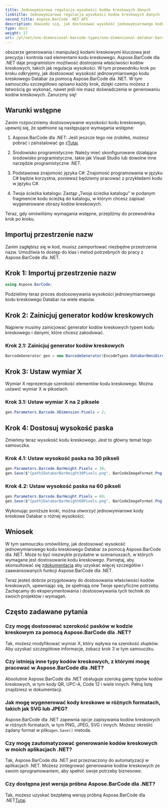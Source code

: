 ```yaml
---
title: Jednowymiarowa regulacja wysokości kodów kreskowych danych
linktitle: Jednowymiarowa regulacja wysokości kodów kreskowych danych
second_title: Aspose.BarCode .NET API
description: Dowiedz się, jak dostosować wysokość jednowymiarowego kodu kreskowego Databar za pomocą Aspose.BarCode dla .NET. Twórz niestandardowe kody kreskowe w kilku prostych krokach. Poznaj moc dostosowywania kodów kreskowych.
type: docs
weight: 17
url: /pl/net/one-dimensional-barcode-types/one-dimensional-databar-barcode-height-adjustment/
---
```


obszarze generowania i manipulacji kodami kreskowymi kluczowa jest precyzja i kontrola nad elementami kodu kreskowego. Aspose.BarCode dla .NET daje programistom możliwość dostrojenia właściwości kodów kreskowych, takich jak regulacja wysokości. W tym przewodniku krok po kroku odkryjemy, jak dostosować wysokość jednowymiarowego kodu kreskowego Databar za pomocą Aspose.BarCode dla .NET. W tym samouczku szczegółowo opisano każdy krok, dzięki czemu możesz z łatwością go wykonać, nawet jeśli nie masz doświadczenia w generowaniu kodów kreskowych. Zanurzmy się!

## Warunki wstępne

Zanim rozpoczniemy dostosowywanie wysokości kodu kreskowego, upewnij się, że spełnione są następujące wymagania wstępne:

1.  Aspose.BarCode dla .NET: Jeśli jeszcze tego nie zrobiłeś, możesz pobrać i zainstalować go z[Tutaj](https://releases.aspose.com/barcode/net/).

2. Środowisko programistyczne: Należy mieć skonfigurowane działające środowisko programistyczne, takie jak Visual Studio lub dowolne inne narzędzie programistyczne .NET.

3. Podstawowa znajomość języka C#: Znajomość programowania w języku C# będzie korzystna, ponieważ będziemy pracować z przykładami kodu w języku C#.

4. Twoja ścieżka katalogu: Zastąp „Twoja ścieżka katalogu” w podanym fragmencie kodu ścieżką do katalogu, w którym chcesz zapisać wygenerowane obrazy kodów kreskowych.

Teraz, gdy omówiliśmy wymagania wstępne, przejdźmy do przewodnika krok po kroku.

## Importuj przestrzenie nazw

Zanim zagłębisz się w kod, musisz zaimportować niezbędne przestrzenie nazw. Umożliwia to dostęp do klas i metod potrzebnych do pracy z Aspose.BarCode dla .NET.

## Krok 1: Importuj przestrzenie nazw
```csharp
using Aspose.BarCode;
```

Podzielimy teraz proces dostosowywania wysokości jednowymiarowego kodu kreskowego Databar na wiele etapów.

## Krok 2: Zainicjuj generator kodów kreskowych

Najpierw musimy zainicjować generator kodów kreskowych typem kodu kreskowego i danymi, które chcesz zakodować.

### Krok 2.1: Zainicjuj generator kodów kreskowych
```csharp
BarcodeGenerator gen = new BarcodeGenerator(EncodeTypes.DatabarOmniDirectional, "(01)12345678901231");
```

## Krok 3: Ustaw wymiar X

Wymiar X reprezentuje szerokość elementów kodu kreskowego. Można ustawić wymiar X w pikselach.

### Krok 3.1: Ustaw wymiar X na 2 piksele
```csharp
gen.Parameters.Barcode.XDimension.Pixels = 2;
```

## Krok 4: Dostosuj wysokość paska

Zmieńmy teraz wysokość kodu kreskowego. Jest to główny temat tego samouczka.

### Krok 4.1: Ustaw wysokość paska na 30 pikseli
```csharp
gen.Parameters.Barcode.BarHeight.Pixels = 30;
gen.Save($"{path}DatabarBarHeight30Pixels.png", BarCodeImageFormat.Png);
```

### Krok 4.2: Ustaw wysokość paska na 60 pikseli
```csharp
gen.Parameters.Barcode.BarHeight.Pixels = 60;
gen.Save($"{path}DatabarBarHeight60Pixels.png", BarCodeImageFormat.Png);
```

Wykonując poniższe kroki, można utworzyć jednowymiarowe kody kreskowe Databar o różnej wysokości.

## Wniosek

 W tym samouczku omówiliśmy, jak dostosować wysokość jednowymiarowego kodu kreskowego Databar za pomocą Aspose.BarCode dla .NET. Może to być niezwykle przydatne w scenariuszach, w których wymagane jest dostosowanie kodu kreskowego. Pamiętaj, aby skonsultować się z[dokumentacja](https://reference.aspose.com/barcode/net/) aby uzyskać więcej szczegółów i zaawansowanych funkcji Aspose.BarCode dla .NET.

Teraz jesteś dobrze przygotowany do dostosowania właściwości kodów kreskowych, upewniając się, że spełniają one Twoje specyficzne potrzeby. Zachęcamy do eksperymentowania i dostosowywania tych technik do swoich projektów i wymagań.

## Często zadawane pytania

### Czy mogę dostosować szerokość pasków w kodzie kreskowym za pomocą Aspose.BarCode dla .NET?
Tak, możesz modyfikować wymiar X, który wpływa na szerokość słupków. Aby uzyskać szczegółowe informacje, zobacz krok 3 w tym samouczku.

### Czy istnieją inne typy kodów kreskowych, z którymi mogę pracować w Aspose.BarCode dla .NET?
Absolutnie Aspose.BarCode dla .NET obsługuje szeroką gamę typów kodów kreskowych, w tym kody QR, UPC-A, Code 12 i wiele innych. Pełną listę znajdziesz w dokumentacji.

### Jak mogę wygenerować kody kreskowe w różnych formatach, takich jak SVG lub JPEG?
 Aspose.BarCode dla .NET zapewnia opcje zapisywania kodów kreskowych w różnych formatach, w tym PNG, JPEG, SVG i innych. Możesz określić żądany format w pliku`gen.Save()` metoda.

### Czy mogę zautomatyzować generowanie kodów kreskowych w moich aplikacjach .NET?
Tak, Aspose.BarCode dla .NET jest przeznaczony do automatyzacji w aplikacjach .NET. Możesz zintegrować generowanie kodów kreskowych ze swoim oprogramowaniem, aby spełnić swoje potrzeby biznesowe.

### Czy dostępna jest wersja próbna Aspose.BarCode dla .NET?
 Tak, możesz uzyskać bezpłatną wersję próbną Aspose.BarCode dla .NET[Tutaj](https://releases.aspose.com/).
